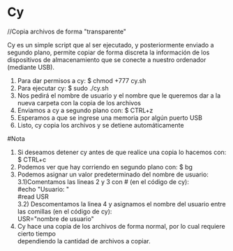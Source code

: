 # Cy
//Copia archivos de forma "transparente"

Cy es un simple script que al ser ejecutado, y posteriormente enviado a segundo plano, permite copiar de forma discreta la información de los dispositivos de almacenamiento que se conecte a nuestro ordenador (mediante USB).

1) Para dar permisos a cy: $ chmod +777 cy.sh                                                                            
2) Para ejecutar cy: $ sudo ./cy.sh                                                                                             
3) Nos pedirá el nombre de usuario y el nombre que le queremos dar a la nueva carpeta con la copia de los archivos  
4) Enviamos a cy a segundo plano con: $ CTRL+z                                                                                 
5) Esperamos a que se ingrese una memoria por algún puerto USB                                                       
6) Listo, cy copia los archivos y se detiene automáticamente                                                  

#Nota
1) Si deseamos detener cy antes de que realice una copia lo hacemos con: $ CTRL+c                          
2) Podemos ver que hay corriendo en segundo plano con: $ bg                                     
3) Podemos asignar un valor predeterminado del nombre de usuario:                                                                
3.1)Comentamos las lineas 2 y 3 con # (en el código de cy):                                                                   
 #echo "Usuario: "                                                                                            
 #read USR                                                                            
3.2) Descomentamos la linea 4 y asignamos el nombre del usuario entre las comillas (en el código de cy):                      
 USR="nombre de usuario"                                                                                               
4) Cy hace una copia de los archivos de forma normal, por lo cual requiere cierto tiempo                                      
dependiendo la cantidad de archivos a copiar.
